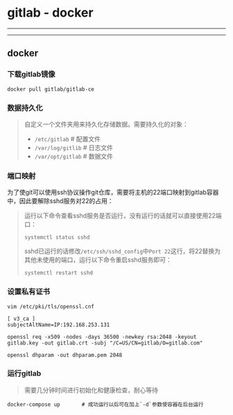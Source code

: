 # gitlab - docker

---

---

## docker

### 下载gitlab镜像

```shell
docker pull gitlab/gitlab-ce
```

### 数据持久化

> 自定义一个文件夹用来持久化存储数据。需要持久化的对象：
>
> - `/etc/gitlab`           # 配置文件
> - `/var/log/gitlib`       # 日志文件
> - `/var/opt/gitlab`       # 数据文件

### 端口映射

为了使git可以使用ssh协议操作git仓库，需要将主机的22端口映射到gitlab容器中，因此要解除sshd服务对22的占用：

> 运行以下命令查看sshd服务是否运行，没有运行的话就可以直接使用22端口：
>
> ```shell
> systemctl status sshd
> ```
>
> sshd已运行的话修改`/etc/ssh/sshd_config`中`Port 22`这行，将22替换为其他未使用的端口，运行以下命令重启sshd服务即可：
>
> ```shell
> systemctl restart sshd
> ```

### 设置私有证书

```shell
vim /etc/pki/tls/openssl.cnf

[ v3_ca ]
subjectAltName=IP:192.168.253.131
```

```shell
openssl req -x509 -nodes -days 36500 -newkey rsa:2048 -keyout gitlab.key -out gitlab.crt -subj "/C=US/CN=gitlab/O=gitlab.com"

openssl dhparam -out dhparam.pem 2048
```



### 运行gitlab

> 需要几分钟时间进行初始化和健康检查，耐心等待

```shell
docker-compose up       # 成功运行以后可在加上`-d`参数使容器在后台运行
```
